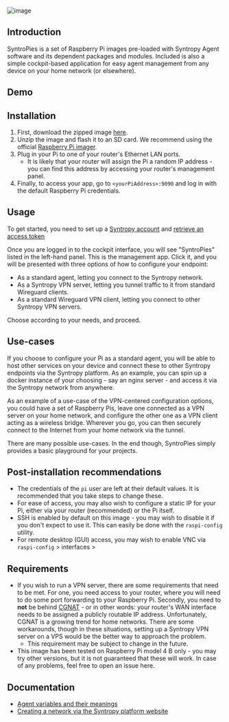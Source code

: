 ![image](https://user-images.githubusercontent.com/86206059/122754941-2d2b5100-d28c-11eb-916b-d1f5512dd5d0.png)

## Introduction

SyntroPies is a set of Raspberry Pi images pre-loaded with Syntropy Agent software and its dependent packages and modules. Included is also a simple cockpit-based application for easy agent management from any device on your home network (or elsewhere). 


## Demo


## Installation
1. First, download the zipped image [here]().
2. Unzip the image and flash it to an SD card. We recommend using the official [Raspberry Pi imager](https://www.raspberrypi.org/software/).
3. Plug in your Pi to one of your router's Ethernet LAN ports. 
   * It is likely that your router will assign the Pi a random IP address - you can find this address by accessing your router's management panel.
4. Finally, to access your app, go to  ```<yourPiAddress>:9090``` and log in with the default Raspberry Pi credentials.

## Usage

To get started, you need to set up a [Syntropy account](https://www.syntropystack.com/) and [retrieve an access token](https://docs.syntropystack.com/docs/get-your-agent-token)

Once you are logged in to the cockpit interface, you will see "SyntroPies" listed in the left-hand panel. This is the management app. Click it, and you will be presented with three options of how to configure your endpoint:

* As a standard agent, letting you connect to the Syntropy network.
* As a Syntropy VPN server, letting you tunnel traffic to it from standard Wireguard clients.
* As a standard Wireguard VPN client, letting you connect to other Syntropy VPN servers.

Choose according to your needs, and proceed.

## Use-cases

If you choose to configure your Pi as a standard agent, you will be able to host other services on your device and connect these to other Syntropy endpoints via the Syntropy platform. As an example, you can spin up a docker instance of your choosing - say an nginx server - and access it via the Syntropy network from anywhere.

As an example of a use-case of the VPN-centered configuration options, you could have a set of Raspberry Pis, leave one connected as a VPN server on your home network, and configure the other one as a VPN client acting as a wireless bridge. Wherever you go, you can then securely connect to the Internet from your home network via the tunnel.

There are many possible use-cases. In the end though, SyntroPies simply provides a basic playground for your projects.


## Post-installation recommendations

* The credentials of the ```pi``` user are left at their default values. It is recommended that you take steps to change these.
* For ease of access, you may also wish to configure a static IP for your Pi, either via your router (recommended) or the Pi itself.
* SSH is enabled by default on this image - you may wish to disable it if you don't expect to use it. This can easily be done with the ```raspi-config``` utility.
* For remote desktop (GUI) access, you may wish to enable VNC via ```raspi-config``` > interfaces >

## Requirements
* If you wish to run a VPN server, there are some requirements that need to be met. For one, you need access to your router, where you will need to do some port forwarding to your Raspberry Pi. Secondly, you need to **not** be behind [CGNAT](https://en.wikipedia.org/wiki/Carrier-grade_NAT) - or in other words: your router's WAN interface needs to be assigned a publicly routable IP address. Unfortunately, CGNAT is a growing trend for home networks. There are some workarounds, though in these situations, setting up a Syntropy VPN server on a VPS would be the better way to approach the problem.
    * This  requirement may be subject to change in the future.
* This image has been tested on Raspberry Pi model 4 B only - you may try other versions, but it is not guaranteed that these will work. In case of any problems, feel free to open an issue here.

## Documentation
* [Agent variables and their meanings](https://docs.syntropystack.com/docs/syntropy-agent-variables)
* [Creating a network via the Syntropy platform website](https://docs.syntropystack.com/docs/create-network)

